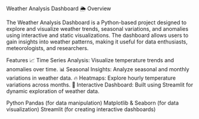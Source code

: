 Weather Analysis Dashboard 🌦️
Overview

The Weather Analysis Dashboard is a Python-based project designed to explore and visualize weather trends, seasonal variations, and anomalies using interactive and static visualizations. The dashboard allows users to gain insights into weather patterns, making it useful for data enthusiasts, meteorologists, and researchers.

Features
📈 Time Series Analysis: Visualize temperature trends and anomalies over time.
📊 Seasonal Insights: Analyze seasonal and monthly variations in weather data.
🔥 Heatmaps: Explore hourly temperature variations across months.
🤝 Interactive Dashboard: Built using Streamlit for dynamic exploration of weather data.

Python
Pandas (for data manipulation)
Matplotlib & Seaborn (for data visualization)
Streamlit (for creating interactive dashboards)
